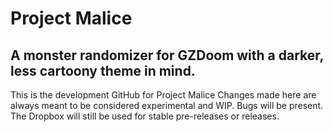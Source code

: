 <h1 id="project-malice-for-gzdoom">Project Malice</h1>
<h2 id="darker-randomizer">A monster randomizer for GZDoom with a darker, less cartoony theme in mind.</h2>
This is the development GitHub for Project Malice
Changes made here are always meant to be considered experimental and WIP. Bugs will be present.
The Dropbox will still be used for stable pre-releases or releases.
